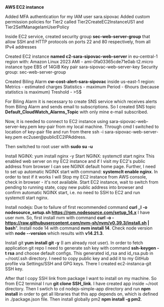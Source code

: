 **AWS EC2 instance**

Added MFA authentication for my IAM user sara.sipovac
Added custom permission policies for Tier2 called Tier2CreateEC2InstanceUS1 and Tier2SelfManageIamUserPolicy

Inside EC2 service, created security group **sec-web-server-group** that allow SSH and HTTP protocols
on ports 22 and 80 respectively, from all IPv4 addresses

Created EC2 instance **named c2-sara-sipovac-web-server** in eu-central-1 region with:
Amazon Linux 2023 AMI - ami-0fa03365cde71e0ab
t2.micro  instance type
EBS of 14GiB
Key pair sara-sipovac-web-server-key
Security group: sec-web-server-group

Created Biling Alarm **cw-cost-alert-sara-sipovac** inside us-east-1 region:
Metrics - estimated charges
Statistics - maximum
Period - 6hours (because statistics is maximum)
Treshold - >5$

For Biling Alarm it is necessary to create SNS service which receives alerts from Biling Alarm
and sends email to subscriptions.
So I created SNS topic **Default_CloudWatch_Alarms_Topic** with only mine e-mail subscribed.

Now, it is needed to connect to EC2 instance using sara-sipovac-web-server-key.pem key-pair from my local machine.
Through cmd I switched to location of key-pair file and run from there ssh -i sara-sipovac-web-server-key.pem ec2user@publicEC2IPAddress.

Then switched to root user with **sudo su -u**

Install NGINX: yum install nginx -y
Start NGINX: systemctl start nginx
This enabled web server on my EC2 instance and if I visit my EC2's public address from browser I can see NGINX default home page.
Further, I need to set up automatic NGINX start with command: **systemclt enable nginx**.
In order to test if it works I will Stop my EC2 instance from AWS console, check in browser - it's not available.
Start EC2 instance, wait to switch from pending to running state, copy new public address into browser and confirm automatic NGINX start,
i.e. no need to SSH to EC2 and run systemctl start nginx.

Install nodejs:
Due to failure of first recommended command **curl _l -o nodesource_setup.sh https://rpm.nodesource.com/setup_14.x**
I have user nvm.
So, first install nvm  with command **curl -o -https://raw.githubusercontent.com/nvm-sh/nvm/v0.39.3/install.sh | bash**".
Install node 14 with command **nvm install 14**.
Check node version with **node --version** which results with **v14.21.3**.

Install git **yum install git -y** (I am  already root user).
In order to fetch application git repo I need to generate ssh key with command **ssh-keygen -t rsa** and choose default configs.
 This generated id_rsa and id_rsa.pub in ~/root/.ssh directory.
I need to copy public key and add it to my GitHub profile via Settings/SSH and GPG keys.
There I created ec2-instanca-git SSH key.

After that I copy SSH link from package I want to install on my machine. So from EC2 terminal I run **git clone SSH_link**.
I have created app inside ~/root directory.
Then I swtich to cd nodejs-simple-app directory and run **npm install** in order to get all libraries that this app depends on,
which is defined in ./package.json file.
Then install globally pm2 **npm install -g pm2**.




